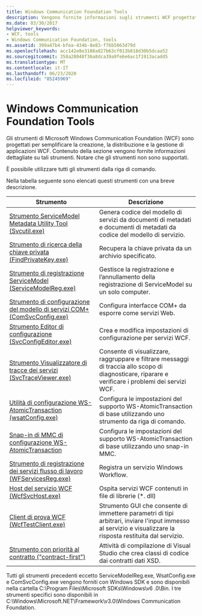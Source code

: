 ```yaml
---
title: Windows Communication Foundation Tools
description: Vengono fornite informazioni sugli strumenti WCF progettati per semplificare la creazione, la distribuzione e la gestione di applicazioni WCF. Eseguire questi strumenti da un prompt dei comandi.
ms.date: 03/30/2017
helpviewer_keywords:
- WCF, tools
- Windows Communication Foundation, tools
ms.assetid: 399a47b4-bfea-434b-8e83-f76b5063d79d
ms.openlocfilehash: acc142e8e3108a827b63cf013b818d30b5dcaa52
ms.sourcegitcommit: 358a28048f36a8dca39a9fe6e6ac1f1913acadd5
ms.translationtype: MT
ms.contentlocale: it-IT
ms.lasthandoff: 06/23/2020
ms.locfileid: "85245969"
---
```

# <a name="windows-communication-foundation-tools"></a>Windows Communication Foundation Tools
Gli strumenti di Microsoft Windows Communication Foundation (WCF) sono progettati per semplificare la creazione, la distribuzione e la gestione di applicazioni WCF. Contenuto della sezione vengono fornite informazioni dettagliate su tali strumenti. Notare che gli strumenti non sono supportati.  
  
 È possibile utilizzare tutti gli strumenti dalla riga di comando.  
  
 Nella tabella seguente sono elencati questi strumenti con una breve descrizione.  
  
|Strumento|Descrizione|  
|----------|-----------------|  
|[Strumento ServiceModel Metadata Utility Tool (Svcutil.exe)](servicemodel-metadata-utility-tool-svcutil-exe.md)|Genera codice del modello di servizi da documenti di metadati e documenti di metadati da codice del modello di servizio.|  
|[Strumento di ricerca della chiave privata (FindPrivateKey.exe)](find-private-key-tool-findprivatekey-exe.md)|Recupera la chiave privata da un archivio specificato.|  
|[Strumento di registrazione ServiceModel (ServiceModelReg.exe)](servicemodelreg-exe.md)|Gestisce la registrazione e l’annullamento della registrazione di ServiceModel su un solo computer.|  
|[Strumento di configurazione del modello di servizi COM+ (ComSvcConfig.exe)](com-service-model-configuration-tool-comsvcconfig-exe.md)|Configura interfacce COM+ da esporre come servizi Web.|  
|[Strumento Editor di configurazione (SvcConfigEditor.exe)](configuration-editor-tool-svcconfigeditor-exe.md)|Crea e modifica impostazioni di configurazione per servizi WCF.|  
|[Strumento Visualizzatore di tracce dei servizi (SvcTraceViewer.exe)](service-trace-viewer-tool-svctraceviewer-exe.md)|Consente di visualizzare, raggruppare e filtrare messaggi di traccia allo scopo di diagnosticare, riparare e verificare i problemi dei servizi WCF.|  
|[Utilità di configurazione WS-AtomicTransaction (wsatConfig.exe)](ws-atomictransaction-configuration-utility-wsatconfig-exe.md)|Configura le impostazioni del supporto WS-AtomicTransaction di base utilizzando uno strumento da riga di comando.|  
|[Snap-in di MMC di configurazione WS-AtomicTransaction](ws-atomictransaction-configuration-mmc-snap-in.md)|Configura le impostazioni del supporto WS-AtomicTransaction di base utilizzando uno snap-in MMC.|  
|[Strumento di registrazione dei servizi flusso di lavoro (WFServicesReg.exe)](workflow-service-registration-tool-wfservicesreg-exe.md)|Registra un servizio Windows Workflow.|  
|[Host del servizio WCF (WcfSvcHost.exe)](wcf-service-host-wcfsvchost-exe.md)|Ospita servizi WCF contenuti in file di librerie (*. dll)|  
|[Client di prova WCF (WcfTestClient.exe)](wcf-test-client-wcftestclient-exe.md)|Strumento GUI che consente di immettere parametri di tipi arbitrari, inviare l'input immesso al servizio e visualizzare la risposta restituita dal servizio.|  
|[Strumento con priorità al contratto ("contract-first")](contract-first-tool.md)|Attività di compilazione di Visual Studio che crea classi di codice dai contratti dati XSD.|  
  
 Tutti gli strumenti precedenti eccetto ServiceModelReg.exe, WsatConfig.exe e ComSvcConfig.exe vengono forniti con Windows SDK e sono disponibili nella cartella C:\Program Files\Microsoft SDKs\Windows\v6 .0\Bin.  I tre strumenti specifici sono disponibili in C:\Windows\Microsoft.NET\Framework\v3.0\Windows Communication Foundation.
